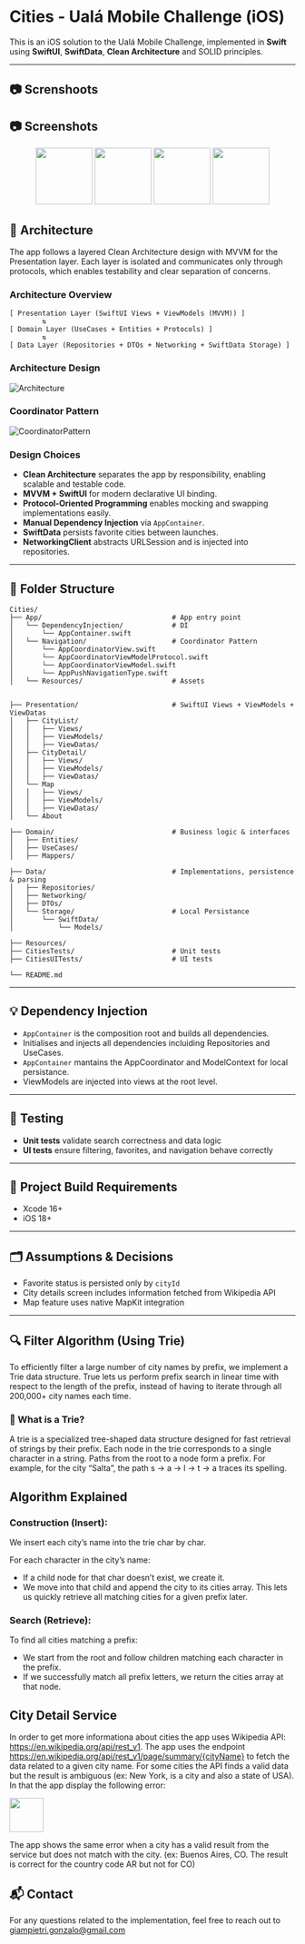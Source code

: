 # Cities - Ualá Mobile Challenge (iOS)

This is an iOS solution to the Ualá Mobile Challenge, implemented in **Swift** using **SwiftUI**, **SwiftData**, **Clean Architecture** and SOLID principles.

---

## 📷 Screnshoots

## 📷 Screenshots

<p align="center">
  <img src="https://github.com/GiampietriGonzalo/cities-challenge/blob/master/Screenshots/1.png?raw=true" width="100">
  <img src="https://github.com/GiampietriGonzalo/cities-challenge/blob/master/Screenshots/3.png?raw=true" width="100">
  <img src="https://github.com/GiampietriGonzalo/cities-challenge/blob/master/Screenshots/5.png?raw=true" width="100">
  <img src="https://github.com/GiampietriGonzalo/cities-challenge/blob/master/Screenshots/6.png?raw=true" width="100">
</p>

## 🧱 Architecture

The app follows a layered Clean Architecture design with MVVM for the Presentation layer.
Each layer is isolated and communicates only through protocols, which enables testability and clear separation of concerns.

### Architecture Overview

```
[ Presentation Layer (SwiftUI Views + ViewModels (MVVM)) ]
        ⇅
[ Domain Layer (UseCases + Entities + Protocols) ]
        ⇅
[ Data Layer (Repositories + DTOs + Networking + SwiftData Storage) ]
```

### Architecture Design
![Architecture](./Diagrams/Architecture.drawio.png)

### Coordinator Pattern
![CoordinatorPattern](./Diagrams/CoordinatorPattern.drawio.png)

### Design Choices

- **Clean Architecture** separates the app by responsibility, enabling scalable and testable code.
- **MVVM + SwiftUI** for modern declarative UI binding.
- **Protocol-Oriented Programming** enables mocking and swapping implementations easily.
- **Manual Dependency Injection** via `AppContainer`.
- **SwiftData** persists favorite cities between launches.
- **NetworkingClient** abstracts URLSession and is injected into repositories.

---

## 📁 Folder Structure

```
Cities/
├── App/                                # App entry point
│   └── DependencyInjection/            # DI
│       └── AppContainer.swift
│   └── Navigation/                     # Coordinator Pattern
│       └── AppCoordinatorView.swift
│       └── AppCoordinatorViewModelProtocol.swift
│       └── AppCoordinatorViewModel.swift
│       └── AppPushNavigationType.swift
│   └── Resources/                      # Assets


├── Presentation/                       # SwiftUI Views + ViewModels + ViewDatas
│   ├── CityList/
│   │   ├── Views/
│   │   ├── ViewModels/
│   │   ├── ViewDatas/
│   ├── CityDetail/
│   │   ├── Views/
│   │   ├── ViewModels/
│   │   ├── ViewDatas/
│   └── Map
│   │   ├── Views/
│   │   ├── ViewModels/
│   │   ├── ViewDatas/
│   └── About

├── Domain/                             # Business logic & interfaces
│   ├── Entities/
│   ├── UseCases/
│   ├── Mappers/

├── Data/                               # Implementations, persistence & parsing
│   ├── Repositories/
│   ├── Networking/
│   ├── DTOs/
│   └── Storage/                        # Local Persistance
│       └── SwiftData/
│           └── Models/

├── Resources/                          
├── CitiesTests/                        # Unit tests
├── CitiesUITests/                      # UI tests

└── README.md
```

---

## 💡 Dependency Injection

- `AppContainer` is the composition root and builds all dependencies.
- Initialises and injects all dependencies incluiding Repositories and UseCases.
- `AppContainer` mantains the AppCoordinator and ModelContext for local persistance.
- ViewModels are injected into views at the root level.

---

## 🧪 Testing

- **Unit tests** validate search correctness and data logic
- **UI tests** ensure filtering, favorites, and navigation behave correctly

---

## 🔧 Project Build Requirements

- Xcode 16+
- iOS 18+

---

## 🗂 Assumptions & Decisions

- Favorite status is persisted only by `cityId`
- City details screen includes information fetched from Wikipedia API
- Map feature uses native MapKit integration

---

## 🔍 Filter Algorithm (Using Trie)

To efficiently filter a large number of city names by prefix, we implement a Trie data structure.
True lets us perform prefix search in linear time with respect to the length of the prefix, instead of having to iterate through all 200,000+ city names each time.

### 🌲 What is a Trie?

A trie is a specialized tree-shaped data structure designed for fast retrieval of strings by their prefix.
Each node in the trie corresponds to a single character in a string.
Paths from the root to a node form a prefix.
For example, for the city “Salta”, the path s → a → l → t → a traces its spelling.

## Algorithm Explained

### Construction (Insert):
We insert each city’s name into the trie char by char.

For each character in the city’s name:
- If a child node for that char doesn’t exist, we create it.
- We move into that child and append the city to its cities array. This lets us quickly retrieve all matching cities for a given prefix later.

### Search (Retrieve):
To find all cities matching a prefix:
- We start from the root and follow children matching each character in the prefix.
- If we successfully match all prefix letters, we return the cities array at that node.

## City Detail Service
In order to get more informationa about cities the app uses Wikipedia API: https://en.wikipedia.org/api/rest_v1. The app uses the endpoint https://en.wikipedia.org/api/rest_v1/page/summary/{cityName} to fetch the data related to a given city name.
For some cities the API finds a valid data but the result is ambiguous (ex: New York, is a city and also a state of USA). In that the app display the following error:

<img src="https://github.com/GiampietriGonzalo/cities-challenge/blob/master/Screenshots/8.png?raw=true" width="60">

The app shows the same error when a city has a valid result from the service but does not match with the city. (ex: Buenos Aires, CO. The result is correct for the country code AR but not for CO)
## 📬 Contact

For any questions related to the implementation, feel free to reach out to giampietri.gonzalo@gmail.com
